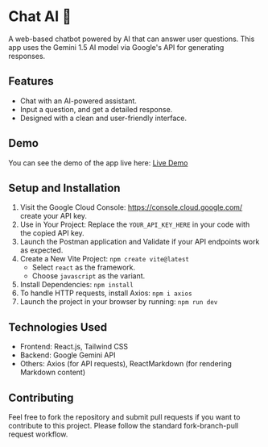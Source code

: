 # Chat AI 🚀

A web-based chatbot powered by AI that can answer user questions. This app uses the Gemini 1.5 AI model via Google's API for generating responses.

## Features
* Chat with an AI-powered assistant.
* Input a question, and get a detailed response.
* Designed with a clean and user-friendly interface.

## Demo
You can see the demo of the app live here: 
[Live Demo](https://brunda-chatbot.netlify.app/)

## Setup and Installation
1. Visit the Google Cloud Console: https://console.cloud.google.com/ create your API key.
2. Use in Your Project: Replace the ```YOUR_API_KEY_HERE``` in your code with the copied API key.
3. Launch the Postman application and Validate if your API endpoints work as expected.
4. Create a New Vite Project:  ```npm create vite@latest```
   * Select ```react``` as the framework.
   * Choose ```javascript``` as the variant.
5. Install Dependencies: ```npm install```
6. To handle HTTP requests, install Axios: ```npm i axios```
7. Launch the project in your browser by running: ```npm run dev```

## Technologies Used
* Frontend: React.js, Tailwind CSS
* Backend: Google Gemini API
* Others: Axios (for API requests), ReactMarkdown (for rendering Markdown content)

## Contributing
Feel free to fork the repository and submit pull requests if you want to contribute to this project. Please follow the standard fork-branch-pull request workflow.
